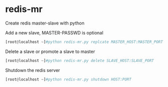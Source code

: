 # redis-mr
Create redis master-slave with python

Add a new slave, MASTER-PASSWD is optional<br />
```python
[root@localhost ~]#python redis-mr.py replcate MASTER_HOST:MASTER_PORT SLAVE_HOST:SLAVE_PORT [MASTER-PASSWD]
```
Delete a slave or promote a slave to  master<br/>
```python
[root@localhost ~]#python redis-mr.py delete SLAVE_HOST:SLAVE_PORT
```
Shutdown the redis server<br/>
```python
[root@localhost ~]#python redis-mr.py shutdown HOST:PORT
```
